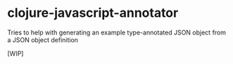 # clojure-javascript-annotator
Tries to help with generating an example type-annotated JSON object from a JSON object definition

[WIP]
